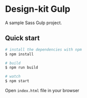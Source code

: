 # Design-kit Gulp

A sample Sass Gulp project.

## Quick start

```bash
# install the dependencies with npm
$ npm install

# build
$ npm run build

# watch
$ npm start

```

Open `index.html` file in your browser
